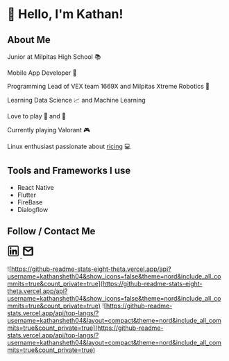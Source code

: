 # :wave: Hello, I'm Kathan!

## About Me 

Junior at Milpitas High School :books:

Mobile App Developer :iphone: 

Programming Lead of VEX team 1669X and Milpitas Xtreme Robotics :robot:

Learning Data Science :chart_with_upwards_trend:  and Machine Learning

Love to play :ping_pong: and :basketball: 

Currently playing Valorant :video_game: 

Linux enthusiast passionate about [ricing](https://github.com/kathansheth04/NordRice) :computer:

## Tools and Frameworks I use 

* React Native
* Flutter
* FireBase
* Dialogflow


## Follow / Contact Me



<a href="https://www.linkedin.com/in/kathan-sheth-b0a9971b0/">
    <img src="./images/linkedin2.jpg" width="30" height="30"/>
</a>

<a href="https://mail.google.com/mail/?view=cm&source=mailto&to=[sheth.kathan04@gmail.com]">
    <img src="./images/gmail.png" width="28" height="31"/>
</a>


![https://github-readme-stats-eight-theta.vercel.app/api?username=kathansheth04&show_icons=false&theme=nord&include_all_commits=true&count_private=true](https://github-readme-stats-eight-theta.vercel.app/api?username=kathansheth04&show_icons=false&theme=nord&include_all_commits=true&count_private=true) ![https://github-readme-stats.vercel.app/api/top-langs/?username=kathansheth04&layout=compact&theme=nord&include_all_commits=true&count_private=true](https://github-readme-stats.vercel.app/api/top-langs/?username=kathansheth04&layout=compact&theme=nord&include_all_commits=true&count_private=true)
